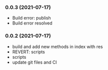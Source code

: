 ### **0.0.3** (2021-07-17)  
  
- Build error: publish  
- Build error resolved    
  
### **0.0.2** (2021-07-17)  
  
- build and add new methods in index with res  
- REVERT: scripts  
- scripts  
- update git files and CI    
  
